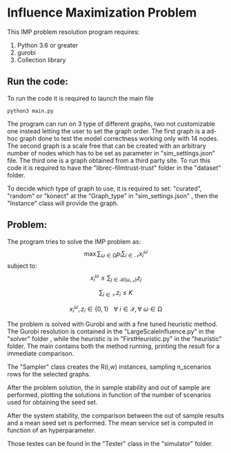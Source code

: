 # Influence Maximization Problem

This IMP problem resolution program requires:

1. Python 3.6 or greater
1. gurobi
1. Collection library



## Run the code:

To run the code it is required to launch the main file
```
python3 main.py
```
The program can run on 3 type of different graphs, two not customizable one instead letting the user to set the graph order.
The first graph is a ad-hoc graph done to test the model correctness working only with 14 nodes.
The second graph is a scale free that can be created with an arbitrary number of nodes which has to be set as parameter in "sim_settings.json" file.
The third one is a graph obtained from a third party site. To run this code it is required to have the "librec-filmtrust-trust" folder in the "dataset" folder.

To decide which type of graph to use, it is required to set: "curated", "random" or "konect" at the "Graph_type" in "sim_settings.json" , then the "Instance" class will provide the graph.

## Problem:

The program tries to solve the IMP problem as:
$$
\max \sum_{\omega \in \mathcal{\Omega}} p_i  \sum_{i\in \mathcal{N}}x_{i}^{\omega}
$$
subject to:
$$
x_{i}^{\omega} \leq \sum_{j \in \mathcal{R(\omega,j)}}z_{j}
$$

$$
\sum_{i \in \mathcal{V}}z_{i} \leq K
$$

$$
x_{i}^{\omega}, z_i \in \{0, 1\}\ \ \ \forall\ i \in \mathcal{I}, \forall\ \omega \in \mathcal{\Omega}
$$



The problem is solved with Gurobi and with a fine tuned heuristic method. The Gurobi resolution is contained in the "LargeScaleInfluence.py" in the "solver" folder , while the heuristic is in "FirstHeuristic.py" in the "heuristic" folder.
The main contains both the method running, printing the result for a immediate comparison.

The "Sampler" class creates the R(i,w) instances, sampling n_scenarios rows for the selected graphs.

After the problem solution, the in sample stability and out of sample are performed, plotting the solutions in function of the number of scenarios used for obtaining the seed set.

After the system stability, the comparison between the out of sample results and a mean seed set is performed. The mean service set is computed in function of an hyperparameter.

Those testes can be found in the "Tester" class in the "simulator" folder.

